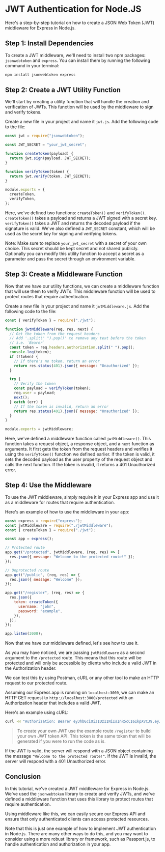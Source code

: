 # JWT Authentication for Node.JS

Here's a step-by-step tutorial on how to create a JSON Web Token (JWT) middleware for Express in Node.js.

## Step 1: Install Dependencies

To create a JWT middleware, we'll need to install two npm packages: `jsonwebtoken` and `express`. You can install them by running the following command in your terminal:

```sh
npm install jsonwebtoken express
```

## Step 2: Create a JWT Utility Function

We'll start by creating a utility function that will handle the creation and verification of JWTs. This function will be used by the middleware to sign and verify tokens.

Create a new file in your project and name it `jwt.js`. Add the following code to the file:

```javascript
const jwt = require("jsonwebtoken");

const JWT_SECRET = "your_jwt_secret";

function createToken(payload) {
  return jwt.sign(payload, JWT_SECRET);
}

function verifyToken(token) {
  return jwt.verify(token, JWT_SECRET);
}

module.exports = {
  createToken,
  verifyToken,
};
```

Here, we've defined two functions: `createToken()` and `verifyToken()`. `createToken()` takes a payload and returns a JWT signed with a secret key. `verifyToken()` takes a JWT and returns the decoded payload if the signature is valid. We've also defined a `JWT_SECRET` constant, which will be used as the secret key for signing and verifying tokens.

Note: Make sure to replace `your_jwt_secret` with a secret of your own choice. This secret should be kept secret and not shared publicly. Optionally you can modify this utility function to accept a secret as a parameter and pass the secret through an environment variable.

## Step 3: Create a Middleware Function

Now that we have our utility functions, we can create a middleware function that will use them to verify JWTs. This middleware function will be used to protect routes that require authentication.

Create a new file in your project and name it `jwtMiddleware.js`. Add the following code to the file:

```javascript
const { verifyToken } = require("./jwt");

function jwtMiddleware(req, res, next) {
  // Get the token from the request headers
  // Add '.split(" ").pop()' to remove any text before the token
  // i.e. `Bearer`
  const token = req.headers.authorization.split(" ").pop();
  console.log(token);
  if (!token) {
    // If there's no token, return an error
    return res.status(401).json({ message: "Unauthorized" });
  }

  try {
    // Verify the token
    const payload = verifyToken(token);
    req.user = payload;
    next();
  } catch (err) {
    // If the token is invalid, return an error
    return res.status(401).json({ message: "Unauthorized" });
  }
}

module.exports = jwtMiddleware;
```

Here, we've defined a middleware function called `jwtMiddleware()`. This function takes a request object, a response object, and a `next` function as arguments. It first gets the token from the request headers and verifies it using the `verifyToken()` function we defined earlier. If the token is valid, it sets the decoded payload as the user property of the request object and calls the next function. If the token is invalid, it returns a 401 Unauthorized error.

## Step 4: Use the Middleware

To use the JWT middleware, simply require it in your Express app and use it as a middleware for routes that require authentication.

Here's an example of how to use the middleware in your app:

```javascript
const express = require("express");
const jwtMiddleware = require("./jwtMiddleware");
const { createToken } = require("./jwt");

const app = express();

// Protected route
app.get("/protected", jwtMiddleware, (req, res) => {
  res.json({ message: "Welcome to the protected route!" });
});

// Unprotected route
app.get("/public", (req, res) => {
  res.json({ message: "Welcome" });
});

app.get("/register", (req, res) => {
  res.json({
    token: createToken({
      username: "john",
      password: "example",
    }),
  });
});

app.listen(3000);
```

Now that we have our middleware defined, let's see how to use it.

As you may have noticed, we are passing `jwtMiddleware` as a second argument to the `/protected` route. This means that this route will be protected and will only be accessible by clients who include a valid JWT in the Authorization header.

We can test this by using Postman, cURL or any other tool to make an HTTP request to our protected route.

Assuming our Express app is running on `localhost:3000`, we can make an HTTP GET request to `http://localhost:3000/protected` with an Authorization header that includes a valid JWT.

Here's an example using cURL:

```sh
curl -H "Authorization: Bearer eyJhbGciOiJIUzI1NiIsInR5cCI6IkpXVCJ9.eyJ1c2VybmFtZSI6ImpvaG4iLCJwYXNzd29yZCI6ImV4YW1wbGUiLCJpYXQiOjE2NzY1ODUyODF9.Xc6dv57JDjlNrJsLQEtYBKn5l2QUzeVmIYCQFyJdw44" http://localhost:3000/protected
```

> To create your own JWT use the example route `/register` to build your own JWT token API. This token is the same token that will be generated if you were to run the code as is.

If the JWT is valid, the server will respond with a JSON object containing the message `"Welcome to the protected route!"`. If the JWT is invalid, the server will respond with a 401 Unauthorized error.

## Conclusion

In this tutorial, we've created a JWT middleware for Express in Node.js. We've used the `jsonwebtoken` library to create and verify JWTs, and we've defined a middleware function that uses this library to protect routes that require authentication.

Using middleware like this, we can easily secure our Express API and ensure that only authenticated clients can access protected resources.

Note that this is just one example of how to implement JWT authentication in Node.js. There are many other ways to do this, and you may want to consider using a more robust library or framework, such as Passport.js, to handle authentication and authorization in your app.

